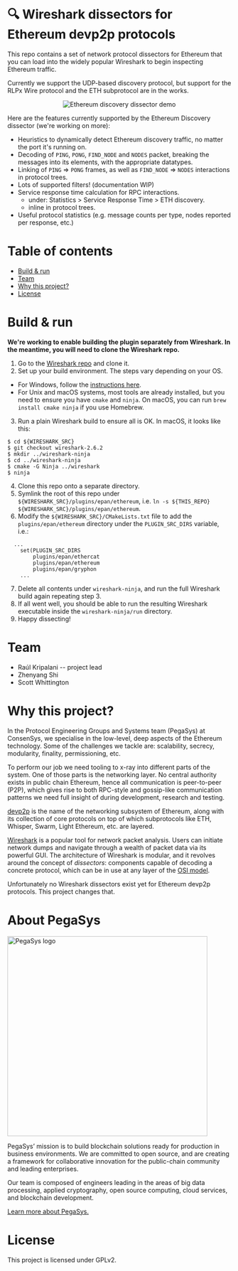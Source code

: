 # 🔍 Wireshark dissectors for Ethereum devp2p protocols

This repo contains a set of network protocol dissectors for Ethereum that you can load into the widely popular Wireshark to begin inspecting Ethereum traffic. 

Currently we support the UDP-based discovery protocol, but support for the RLPx Wire protocol and the ETH subprotocol are in the works.

<p align="center">
<img src="https://github.com/ConsenSys/devp2p-dissectors/raw/web/assets/ethereum-discovery-demo.gif" alt="Ethereum discovery dissector demo">
</p>

Here are the features currently supported by the Ethereum Discovery dissector (we're working on more):

* Heuristics to dynamically detect Ethereum discovery traffic, no matter the port it's running on.
* Decoding of `PING`, `PONG`, `FIND_NODE` and `NODES` packet, breaking the messages into its elements, with the appropriate datatypes.
* Linking of `PING` => `PONG` frames, as well as `FIND_NODE` => `NODES` interactions in protocol trees.
* Lots of supported filters! (documentation WIP)
* Service response time calculation for RPC interactions.
  * under: Statistics > Service Response Time > ETH discovery.
  * inline in protocol trees.
* Useful protocol statistics (e.g. message counts per type, nodes reported per response, etc.)

# Table of contents

   * [Build & run](#build--run)
   * [Team](#team)
   * [Why this project?](#why-this-project)
   * [License](#license)

# Build & run

**We're working to enable building the plugin separately from Wireshark. In the meantime, you will need to clone the Wireshark repo.**

1. Go to the [Wireshark repo](https://github.com/wireshark/wireshark) and clone it.
2. Set up your build environment. The steps vary depending on your OS.
  * For Windows, follow the [instructions here](https://www.wireshark.org/docs/wsdg_html_chunked/ChapterSetup.html).
  * For Unix and macOS systems, most tools are already installed, but you need to ensure you have `cmake` and `ninja`. On macOS, you can run `brew install cmake ninja` if you use Homebrew.
3. Run a plain Wireshark build to ensure all is OK. In macOS, it looks like this:

```
$ cd ${WIRESHARK_SRC}
$ git checkout wireshark-2.6.2
$ mkdir ../wireshark-ninja
$ cd ../wireshark-ninja
$ cmake -G Ninja ../wireshark
$ ninja
```

4. Clone this repo onto a separate directory.
5. Symlink the root of this repo under `${WIRESHARK_SRC}/plugins/epan/ethereum`, i.e. `ln -s ${THIS_REPO} ${WIRESHARK_SRC}/plugins/epan/ethereum`.
6. Modify the `${WIRESHARK_SRC}/CMakeLists.txt` file to add the `plugins/epan/ethereum` directory under the `PLUGIN_SRC_DIRS` variable, i.e.:
```
  ...
	set(PLUGIN_SRC_DIRS
		plugins/epan/ethercat
		plugins/epan/ethereum
		plugins/epan/gryphon
    ...
```
7. Delete all contents under `wireshark-ninja`, and run the full Wireshark build again repeating step 3.
8. If all went well, you should be able to run the resulting Wireshark executable inside the `wireshark-ninja/run` directory.
9. Happy dissecting!

# Team

* Raúl Kripalani -- project lead
* Zhenyang Shi
* Scott Whittington

# Why this project?

In the Protocol Engineering Groups and Systems team (PegaSys) at ConsenSys, we specialise in the low-level, deep aspects of the Ethereum technology. Some of the challenges we tackle are: scalability, secrecy, modularity, finality, permissioning, etc.

To perform our job we need tooling to x-ray into different parts of the system. One of those parts is the networking layer. No central authority exists in public chain Ethereum, hence all communication is peer-to-peer (P2P), which gives rise to both RPC-style and gossip-like communication patterns we need full insight of during development, research and testing. 

[devp2p](https://github.com/ethereum/devp2p) is the name of the networking subsystem of Ethereum, along with its collection of core protocols on top of which subprotocols like ETH, Whisper, Swarm, Light Ethereum, etc. are layered.

[Wireshark](https://www.wireshark.org/) is a popular tool for network packet analysis. Users can initiate network dumps and navigate through a wealth of packet data via its powerful GUI. The architecture of Wireshark is modular, and it revolves around the concept of _dissectors_: components capable of decoding a concrete protocol, which can be in use at any layer of the [OSI model](https://en.wikipedia.org/wiki/OSI_model).

Unfortunately no Wireshark dissectors exist yet for Ethereum devp2p protocols. This project changes that.

# About PegaSys

<a href="https://pegasys.tech/?utm_source=github&utm_medium=source&utm_campaign=ethereum-dissectors" rel="nofollow"><img src="https://github.com/ConsenSys/devp2p-dissectors/raw/web/assets/logo.png" alt="PegaSys logo" data-canonical-src="https://github.com/ConsenSys/devp2p-dissectors/raw/web/assets/logo.png" width=450></a>

PegaSys’ mission is to build blockchain solutions ready for production in business environments. We are committed to open source, and are creating a framework for collaborative innovation for the public-chain community and leading enterprises. 

Our team is composed of engineers leading in the areas of big data processing, applied cryptography, open source computing, cloud services, and blockchain development.

[Learn more about PegaSys.](https://pegasys.tech/?utm_source=github&utm_medium=source&utm_campaign=ethereum-dissectors)

# License

This project is licensed under GPLv2.
